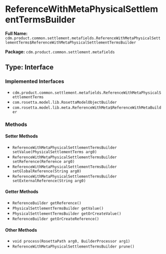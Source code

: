 # ReferenceWithMetaPhysicalSettlementTermsBuilder

**Full Name:** `cdm.product.common.settlement.metafields.ReferenceWithMetaPhysicalSettlementTerms$ReferenceWithMetaPhysicalSettlementTermsBuilder`

**Package:** `cdm.product.common.settlement.metafields`

## Type: Interface

### Implemented Interfaces

- `cdm.product.common.settlement.metafields.ReferenceWithMetaPhysicalSettlementTerms`
- `com.rosetta.model.lib.RosettaModelObjectBuilder`
- `com.rosetta.model.lib.meta.ReferenceWithMeta$ReferenceWithMetaBuilder`

### Methods

#### Setter Methods

- `ReferenceWithMetaPhysicalSettlementTermsBuilder setValue(PhysicalSettlementTerms arg0)`
- `ReferenceWithMetaPhysicalSettlementTermsBuilder setReference(Reference arg0)`
- `ReferenceWithMetaPhysicalSettlementTermsBuilder setGlobalReference(String arg0)`
- `ReferenceWithMetaPhysicalSettlementTermsBuilder setExternalReference(String arg0)`

#### Getter Methods

- `ReferenceBuilder getReference()`
- `PhysicalSettlementTermsBuilder getValue()`
- `PhysicalSettlementTermsBuilder getOrCreateValue()`
- `ReferenceBuilder getOrCreateReference()`

#### Other Methods

- `void process(RosettaPath arg0, BuilderProcessor arg1)`
- `ReferenceWithMetaPhysicalSettlementTermsBuilder prune()`

